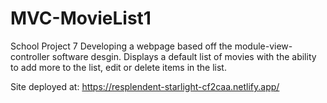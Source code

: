 # MVC-MovieList1
School Project 7
Developing a webpage based off the module-view-controller
software desgin. Displays a default list
of movies with the ability to add more to the list,
edit or delete items in the list.

Site deployed at: https://resplendent-starlight-cf2caa.netlify.app/
